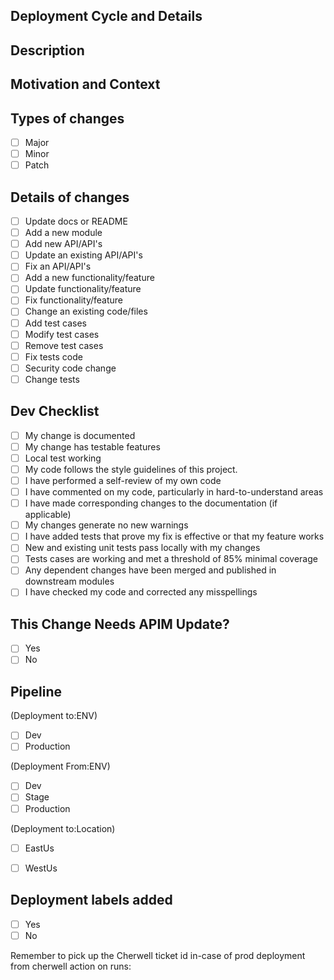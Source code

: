 ## Deployment Cycle and Details ##
<!--- Provide a general summary of your changes in the Title above -->

## Description
<!--- Describe your changes in detail -->

## Motivation and Context
<!--- Why is this change required? What problem does it solve? -->
<!--- If it fixes an open issue, please link to the issue here. -->


## Types of changes
<!--- What types of changes does your code-base introduce? Put an `x` in the box that applies: -->

- [ ] Major
- [ ] Minor
- [ ] Patch

## Details of changes
<!--- What Details of changes does your code introduce? Put an `x` in all the boxes that apply: -->

- [ ] Update docs or README
- [ ] Add a new module
- [ ] Add new API/API's
- [ ] Update an existing API/API's
- [ ] Fix an API/API's
- [ ] Add a new functionality/feature
- [ ] Update functionality/feature
- [ ] Fix functionality/feature
- [ ] Change an existing code/files
- [ ] Add test cases
- [ ] Modify test cases
- [ ] Remove test cases
- [ ] Fix tests code
- [ ] Security code change
- [ ] Change tests

## Dev Checklist
<!-- scope of testing Put an `x` in all the boxes that apply: -->

- [ ] My change is documented
- [ ] My change has testable features
- [ ] Local test working
- [ ] My code follows the style guidelines of this project.
- [ ] I have performed a self-review of my own code
- [ ] I have commented on my code, particularly in hard-to-understand areas
- [ ] I have made corresponding changes to the documentation (if applicable)
- [ ] My changes generate no new warnings
- [ ] I have added tests that prove my fix is effective or that my feature works
- [ ] New and existing unit tests pass locally with my changes
- [ ] Tests cases are working and met a threshold of 85% minimal coverage
- [ ] Any dependent changes have been merged and published in downstream modules
- [ ] I have checked my code and corrected any misspellings

## This Change Needs APIM Update?
<!--- Is this change needs an api update? Put an `x` in the box that applies: -->

- [ ] Yes
- [ ] No
  
## Pipeline
<!-- Mention details of deployment, Env(Dev, Test, Test2, Stage, Production), Location(East, West) -->
<!-- Mention id it's individual deployment to any Env(Dev, Test, Test2, Stage), independent of regular deployment cycle Put an `x` in the box if apply: -->
<!-- if there isn't an issue that this pull request is addressing, just leave the below blank -->
(Deployment to:ENV)
- [ ] Dev
- [ ] Production

(Deployment From:ENV)
- [ ] Dev
- [ ] Stage
- [ ] Production

(Deployment to:Location)
- [ ] EastUs
- [ ] WestUs


## Deployment labels added
<!--- Are deployment labels added to this PR? Put an `x` in the box that applies: -->

- [ ] Yes
- [ ] No

<!-- Finally Remember to pickup the Cherwell ticket id  -->
Remember to pick up the Cherwell ticket id in-case of prod deployment from cherwell action on runs: 